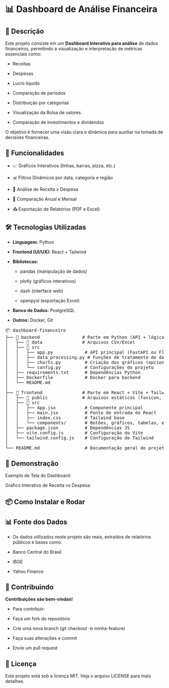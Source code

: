 # 📊 Dashboard de Análise Financeira

<!-- Exemplo de imagem do topo -->

## 📌 Descrição

Este projeto consiste em um **Dashboard Interativo para análise** de dados financeiros, permitindo a visualização e interpretação de métricas essenciais como:

 - Receitas

 - Despesas

 - Lucro líquido

 - Comparação de períodos

 - Distribuição por categorias
   
 - Visualização da Bolsa de valores
   
 - Comparação de investimentos e dividendos

O objetivo é fornecer uma visão clara e dinâmica para auxiliar na tomada de decisões financeiras.

## 🚀 Funcionalidades

 - 📈 Gráficos Interativos (linhas, barras, pizza, etc.)

 - 📊 Filtros Dinâmicos por data, categoria e região

 - 🏦 Análise de Receita x Despesa

 - 📅 Comparação Anual e Mensal

 - 📤 Exportação de Relatórios (PDF e Excel)

## 🛠️ Tecnologias Utilizadas

 - **Linguagem:** Python
   
 - **Frontend (UI/UX):** React + Tailwind

 - **Bibliotecas:**

   - pandas (manipulação de dados)

   - plotly (gráficos interativos)

   - dash (interface web)

   - openpyxl (exportação Excel)

  - **Banco de Dados:** PostgreSQL

  - **Outros:** Docker, Git

<pre>📦 dashboard-financeiro
├── 📁 backend                # Parte em Python (API + lógica de dados)
│   ├── 📁 data               # Arquivos CSV/Excel
│   ├── 📁 src
│   │   ├── app.py            # API principal (FastAPI ou Flask)
│   │   ├── data_processing.py # Funções de tratamento de dados
│   │   ├── charts.py         # Criação dos gráficos (opcional: gerar dados e enviar p/ frontend)
│   │   └── config.py         # Configurações do projeto
│   ├── requirements.txt      # Dependências Python
│   ├── Dockerfile            # Docker para backend
│   └── README.md
│
├── 📁 frontend               # Parte em React + Vite + Tailwind (interface)
│   ├── 📁 public             # Arquivos estáticos (favicon, etc.)
│   ├── 📁 src
│   │   ├── App.jsx           # Componente principal
│   │   ├── main.jsx          # Ponto de entrada do React
│   │   ├── index.css         # Tailwind base
│   │   └── components/       # Botões, gráficos, tabelas, etc.
│   ├── package.json          # Dependências JS
│   ├── vite.config.js        # Configuração do Vite
│   └── tailwind.config.js    # Configuração do Tailwind
│
└── README.md                 # Documentação geral do projeto
</pre>

## 📸 Demonstração

Exemplo de Tela do Dashboard:


Gráfico Interativo de Receita vs Despesa:


## 📦 Como Instalar e Rodar
<!-- 1️⃣ Clonar o repositório
git clone https://github.com/seuusuario/dashboard-financeiro.git
cd dashboard-financeiro

2️⃣ Criar ambiente virtual
python -m venv venv
source venv/bin/activate  # Linux/Mac
venv\Scripts\activate     # Windows

3️⃣ Instalar dependências
pip install -r requirements.txt

4️⃣ Executar aplicação
python src/app.py


Acesse http://localhost:8050 no navegador. -->

## 📊 Fonte dos Dados

- Os dados utilizados neste projeto são reais, extraídos de relatórios públicos e bases como:

- Banco Central do Brasil

- IBGE

- Yahoo Finance

## 🤝 Contribuindo

**Contribuições são bem-vindas!**
 - Para contribuir:

 - Faça um fork do repositório

 - Crie uma nova branch (git checkout -b minha-feature)

 - Faça suas alterações e commit

 - Envie um pull request

## 📝 Licença

Este projeto está sob a licença MIT.
Veja o arquivo LICENSE para mais detalhes.
